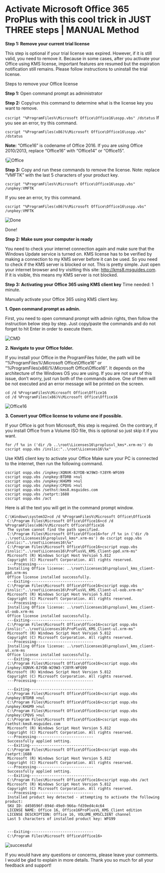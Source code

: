 # Activate Microsoft Office 365 ProPlus with this cool trick in JUST THREE steps | MANUAL Method

**Step 1: Remove your current trial license**

This step is optional if your trial license was expired. However, if it is still valid, you need to remove it. Because in some cases, after you activate your Office using KMS license, important features are resumed but the expiration notification still remains. Please follow instructions to uninstall the trial license.

Steps to remove your Office license

**Step 1:** Open command prompt as administrator

**Step 2:** Copy/run this command to determine what is the license key you want to remove.

`cscript "%ProgramFiles%\Microsoft Office\Office16\ospp.vbs" /dstatus`
If you see an error, try this command.

`cscript "%ProgramFiles(x86)%\Microsoft Office\Office16\ospp.vbs" /dstatus`

**Note:** “Office16” is codename of Office 2016. If you are using Office 2010/2013, replace “Office16” with “Office14” or “Office15”.

!![Office](https://i.imgur.com/BzRnpwo.png "Office")

**Step 3:** Copy and run these commands to remove the license. Note: replace “VMFTK” with the last 5 characters of your product key.

`cscript "%ProgramFiles%\Microsoft Office\Office16\ospp.vbs" /unpkey:VMFTK`

If you see an error, try this command.

`cscript "%ProgramFiles(x86)%\Microsoft Office\Office16\ospp.vbs" /unpkey:VMFTK`

![Done](https://i.imgur.com/mMjFG7z.png "Done")

Done!

**Step 2: Make sure your computer is ready**

You need to check your internet connection again and make sure that the Windows Update service is turned on. KMS license has to be verified by making a connection to my KMS server before it can be used. So you need to check if the KMS server is blocked or not. This is pretty simple. Just open your internet browser and try visitting this site: http://kms8.msguides.com. If it is visible, this means my KMS server is not blocked.

**Step 3: Activating your Office 365 using KMS client key**
Time needed: 1 minute.

Manually activate your Office 365 using KMS client key.

**1. Open command prompt as admin.**

First, you need to open command prompt with admin rights, then follow the instruction below step by step. Just copy/paste the commands and do not forget to hit Enter in order to execute them.

![CMD](https://i.imgur.com/lzqigbI.png "CMD")

**2. Navigate to your Office folder.**

If you install your Office in the ProgramFiles folder, the path will be “%ProgramFiles%\Microsoft Office\Office16” or “%ProgramFiles(x86)%\Microsoft Office\Office16”. It depends on the architecture of the Windows OS you are using. If you are not sure of this issue, don’t worry, just run both of the commands above. One of them will be not executed and an error message will be printed on the screen.

```
cd /d %ProgramFiles%\Microsoft Office\Office16
cd /d %ProgramFiles(x86)%\Microsoft Office\Office16
```

![Office16](https://i.imgur.com/Yyhz9xR.png "Office16")

**3. Convert your Office license to volume one if possible.**

If your Office is got from Microsoft, this step is required. On the contrary, if you install Office from a Volume ISO file, this is optional so just skip it if you want.

`for /f %x in ('dir /b ..\root\Licenses16\proplusvl_kms*.xrm-ms') do cscript ospp.vbs /inslic:"..\root\Licenses16\%x"`

Use KMS client key to activate your Office
Make sure your PC is connected to the internet, then run the following command.

```
cscript ospp.vbs /inpkey:XQNVK-8JYDB-WJ9W3-YJ8YR-WFG99
cscript ospp.vbs /unpkey:BTDRB >nul
cscript ospp.vbs /unpkey:KHGM9 >nul
cscript ospp.vbs /unpkey:CPQVG >nul
cscript ospp.vbs /sethst:kms8.msguides.com
cscript ospp.vbs /setprt:1688
cscript ospp.vbs /act
```

Here is all the text you will get in the command prompt window.

```
C:\Windows\system32>cd /d %ProgramFiles%\Microsoft Office\Office16
 C:\Program Files\Microsoft Office\Office16>cd /d %ProgramFiles(x86)%\Microsoft Office\Office16
 The system cannot find the path specified.
 C:\Program Files\Microsoft Office\Office16>for /f %x in ('dir /b ..\root\Licenses16\proplusvl_kms*.xrm-ms') do cscript ospp.vbs /inslic:"..\root\Licenses16\%x"
 C:\Program Files\Microsoft Office\Office16>cscript ospp.vbs /inslic:"..\root\Licenses16\ProPlusVL_KMS_Client-ppd.xrm-ms"
 Microsoft (R) Windows Script Host Version 5.812
 Copyright (C) Microsoft Corporation. All rights reserved.
 ---Processing--------------------------
 Installing Office license: ..\root\licenses16\proplusvl_kms_client-ppd.xrm-ms
 Office license installed successfully.
 ---Exiting-----------------------------
 C:\Program Files\Microsoft Office\Office16>cscript ospp.vbs /inslic:"..\root\Licenses16\ProPlusVL_KMS_Client-ul-oob.xrm-ms"
 Microsoft (R) Windows Script Host Version 5.812
 Copyright (C) Microsoft Corporation. All rights reserved.
 ---Processing--------------------------
 Installing Office license: ..\root\licenses16\proplusvl_kms_client-ul-oob.xrm-ms
 Office license installed successfully.
 ---Exiting-----------------------------
 C:\Program Files\Microsoft Office\Office16>cscript ospp.vbs /inslic:"..\root\Licenses16\ProPlusVL_KMS_Client-ul.xrm-ms"
 Microsoft (R) Windows Script Host Version 5.812
 Copyright (C) Microsoft Corporation. All rights reserved.
 ---Processing--------------------------
 Installing Office license: ..\root\licenses16\proplusvl_kms_client-ul.xrm-ms
 Office license installed successfully.
 ---Exiting-----------------------------
 C:\Program Files\Microsoft Office\Office16>cscript ospp.vbs /inpkey:XQNVK-8JYDB-WJ9W3-YJ8YR-WFG99
 Microsoft (R) Windows Script Host Version 5.812
 Copyright (C) Microsoft Corporation. All rights reserved.
 ---Processing--------------------------
 
 ---Exiting-----------------------------
 C:\Program Files\Microsoft Office\Office16>cscript ospp.vbs /unpkey:BTDRB >nul
 C:\Program Files\Microsoft Office\Office16>cscript ospp.vbs /unpkey:KHGM9 >nul
 C:\Program Files\Microsoft Office\Office16>cscript ospp.vbs /unpkey:CPQVG >nul
 C:\Program Files\Microsoft Office\Office16>cscript ospp.vbs /sethst:kms8.msguides.com
 Microsoft (R) Windows Script Host Version 5.812
 Copyright (C) Microsoft Corporation. All rights reserved.
 ---Processing--------------------------
 Successfully applied setting.
 ---Exiting-----------------------------
 C:\Program Files\Microsoft Office\Office16>cscript ospp.vbs /setprt:1688
 Microsoft (R) Windows Script Host Version 5.812
 Copyright (C) Microsoft Corporation. All rights reserved.
 ---Processing--------------------------
 Successfully applied setting.
 ---Exiting-----------------------------
 C:\Program Files\Microsoft Office\Office16>cscript ospp.vbs /act
 Microsoft (R) Windows Script Host Version 5.812
 Copyright (C) Microsoft Corporation. All rights reserved.
 ---Processing--------------------------
 Installed product key detected - attempting to activate the following product:
 SKU ID: d450596f-894d-49e0-966a-fd39ed4c4c64
 LICENSE NAME: Office 16, Office16ProPlusVL_KMS_Client edition
 LICENSE DESCRIPTION: Office 16, VOLUME_KMSCLIENT channel
 Last 5 characters of installed product key: WFG99
 
 
 ---Exiting-----------------------------
 C:\Program Files\Microsoft Office\Office16>
```

![successful](https://i.imgur.com/UEM1rKZ.png "successful")

If you would have any questions or concerns, please leave your comments. I would be glad to explain in more details. Thank you so much for all your feedback and support!





